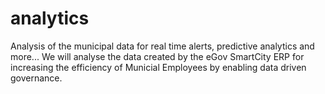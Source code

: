 # analytics
Analysis of the municipal data for real time alerts, predictive analytics and more...
We will analyse the data created by the eGov SmartCity ERP for increasing the efficiency of Municial Employees by enabling data driven governance. 
